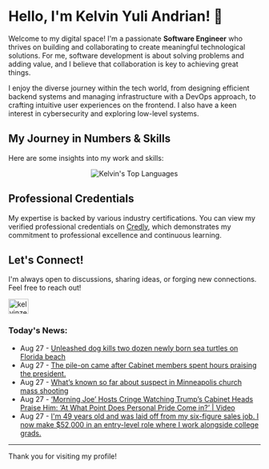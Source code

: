 # Hello, I'm Kelvin Yuli Andrian! 👋

Welcome to my digital space! I'm a passionate **Software Engineer** who thrives on building and collaborating to create meaningful technological solutions. For me, software development is about solving problems and adding value, and I believe that collaboration is key to achieving great things.

I enjoy the diverse journey within the tech world, from designing efficient backend systems and managing infrastructure with a DevOps approach, to crafting intuitive user experiences on the frontend. I also have a keen interest in cybersecurity and exploring low-level systems.

## My Journey in Numbers & Skills

Here are some insights into my work and skills:

<p align="center">
  <img src="https://github-readme-stats.vercel.app/api/top-langs/?username=kelvinzer0&layout=compact&theme=radical" alt="Kelvin's Top Languages" />
</p>

## Professional Credentials

My expertise is backed by various industry certifications. You can view my verified professional credentials on [Credly](https://www.credly.com/users/kelvin-yuli-andrian/badges), which demonstrates my commitment to professional excellence and continuous learning.

## Let's Connect!

I'm always open to discussions, sharing ideas, or forging new connections. Feel free to reach out!

<p align="left">
    <a href="https://linkedin.com/in/kelvinzero" target="blank"><img align="center" src="https://cdn.jsdelivr.net/npm/simple-icons@3.0.1/icons/linkedin.svg" alt="kelvinzero" height="30" width="40" /></a>
</p>

### Today's News:

<!-- feed start -->
- Aug 27 - [Unleashed dog kills two dozen newly born sea turtles on Florida beach](https://www.yahoo.com/news/articles/unleashed-dog-kills-two-dozen-175654374.html)
- Aug 27 - [The pile-on came after Cabinet members spent hours praising the president.](https://www.yahoo.com/news/videos/pile-came-cabinet-members-spent-170906253.html)
- Aug 27 - [What’s known so far about suspect in Minneapolis church mass shooting](https://www.yahoo.com/news/videos/known-far-suspect-minneapolis-church-162725423.html)
- Aug 27 - [‘Morning Joe’ Hosts Cringe Watching Trump’s Cabinet Heads Praise Him: ‘At What Point Does Personal Pride Come in?’ | Video](https://www.yahoo.com/news/articles/morning-joe-hosts-cringe-watching-152914930.html)
- Aug 27 - [I'm 49 years old and was laid off from my six-figure sales job. I now make $52,000 in an entry-level role where I work alongside college grads.](https://www.yahoo.com/lifestyle/articles/im-49-years-old-laid-145240662.html)
<!-- feed end -->

---

Thank you for visiting my profile!
